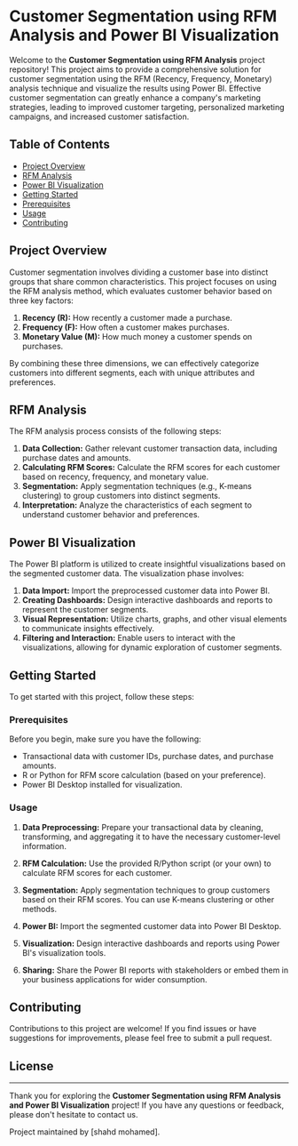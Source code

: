 # Customer Segmentation using RFM Analysis and Power BI Visualization

Welcome to the **Customer Segmentation using RFM Analysis** project repository! This project aims to provide a comprehensive solution for customer segmentation using the RFM (Recency, Frequency, Monetary) analysis technique and visualize the results using Power BI. Effective customer segmentation can greatly enhance a company's marketing strategies, leading to improved customer targeting, personalized marketing campaigns, and increased customer satisfaction.

## Table of Contents

- [Project Overview](#project-overview)
- [RFM Analysis](#rfm-analysis)
- [Power BI Visualization](#power-bi-visualization)
- [Getting Started](#getting-started)
- [Prerequisites](#prerequisites)
- [Usage](#usage)
- [Contributing](#contributing)

## Project Overview

Customer segmentation involves dividing a customer base into distinct groups that share common characteristics. This project focuses on using the RFM analysis method, which evaluates customer behavior based on three key factors:

1. **Recency (R):** How recently a customer made a purchase.
2. **Frequency (F):** How often a customer makes purchases.
3. **Monetary Value (M):** How much money a customer spends on purchases.

By combining these three dimensions, we can effectively categorize customers into different segments, each with unique attributes and preferences.

## RFM Analysis

The RFM analysis process consists of the following steps:

1. **Data Collection:** Gather relevant customer transaction data, including purchase dates and amounts.
2. **Calculating RFM Scores:** Calculate the RFM scores for each customer based on recency, frequency, and monetary value.
3. **Segmentation:** Apply segmentation techniques (e.g., K-means clustering) to group customers into distinct segments.
4. **Interpretation:** Analyze the characteristics of each segment to understand customer behavior and preferences.

## Power BI Visualization

The Power BI platform is utilized to create insightful visualizations based on the segmented customer data. The visualization phase involves:

1. **Data Import:** Import the preprocessed customer data into Power BI.
2. **Creating Dashboards:** Design interactive dashboards and reports to represent the customer segments.
3. **Visual Representation:** Utilize charts, graphs, and other visual elements to communicate insights effectively.
4. **Filtering and Interaction:** Enable users to interact with the visualizations, allowing for dynamic exploration of customer segments.

## Getting Started

To get started with this project, follow these steps:

### Prerequisites

Before you begin, make sure you have the following:

- Transactional data with customer IDs, purchase dates, and purchase amounts.
- R or Python for RFM score calculation (based on your preference).
- Power BI Desktop installed for visualization.

### Usage

1. **Data Preprocessing:** Prepare your transactional data by cleaning, transforming, and aggregating it to have the necessary customer-level information.

2. **RFM Calculation:** Use the provided R/Python script (or your own) to calculate RFM scores for each customer.

3. **Segmentation:** Apply segmentation techniques to group customers based on their RFM scores. You can use K-means clustering or other methods.

4. **Power BI:** Import the segmented customer data into Power BI Desktop.

5. **Visualization:** Design interactive dashboards and reports using Power BI's visualization tools.

6. **Sharing:** Share the Power BI reports with stakeholders or embed them in your business applications for wider consumption.

## Contributing

Contributions to this project are welcome! If you find issues or have suggestions for improvements, please feel free to submit a pull request.

## License


---

Thank you for exploring the **Customer Segmentation using RFM Analysis and Power BI Visualization** project! If you have any questions or feedback, please don't hesitate to contact us.

Project maintained by [shahd mohamed].


